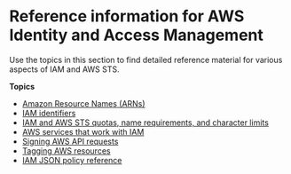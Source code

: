 # Reference information for AWS Identity and Access Management<a name="reference"></a>

Use the topics in this section to find detailed reference material for various aspects of IAM and AWS STS\.

**Topics**
+ [Amazon Resource Names \(ARNs\)](reference-arns.md)
+ [IAM identifiers](reference_identifiers.md)
+ [IAM and AWS STS quotas, name requirements, and character limits](reference_iam-quotas.md)
+ [AWS services that work with IAM](reference_aws-services-that-work-with-iam.md)
+ [Signing AWS API requests](reference_aws-signing.md)
+ [Tagging AWS resources](reference_tagging.md)
+ [IAM JSON policy reference](reference_policies.md)